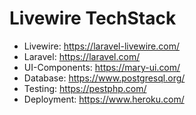 
# Livewire TechStack


* Livewire: https://laravel-livewire.com/
* Laravel: https://laravel.com/
* UI-Components: https://mary-ui.com/
* Database: https://www.postgresql.org/
* Testing: https://pestphp.com/
* Deployment: https://www.heroku.com/
